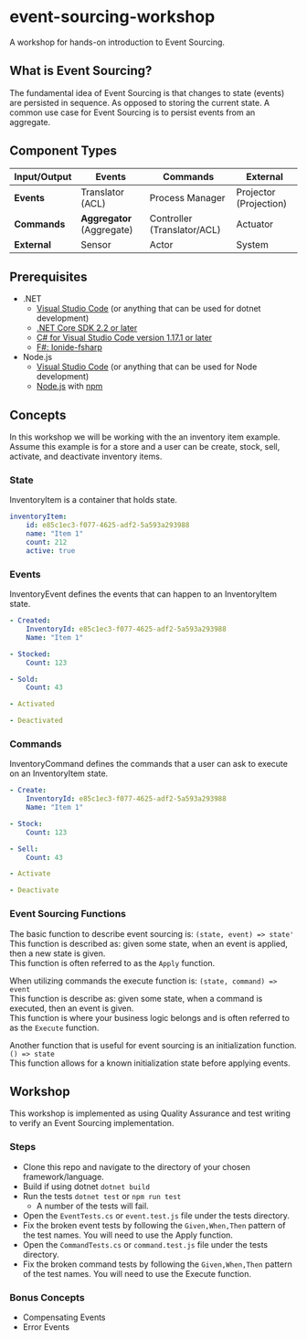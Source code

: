 # event-sourcing-workshop
A workshop for hands-on introduction to Event Sourcing.

## What is Event Sourcing?
The fundamental idea of Event Sourcing is that changes to state (events) are persisted in sequence. As opposed to storing the current state. A common use case for Event Sourcing is to persist events from an aggregate.

## Component Types
| **Input/Output** | **Events**                 | **Commands**                  | **External**              |
|------------------|----------------------------|-------------------------------|---------------------------|
| **Events**       | Translator (ACL)           | Process Manager               | Projector (Projection)    |
| **Commands**     | **Aggregator** (Aggregate) | Controller (Translator/ACL)   | Actuator                  |
| **External**     | Sensor                     | Actor                         | System                    |

## Prerequisites
- .NET
    - [Visual Studio Code](https://code.visualstudio.com/download) (or anything that can be used for dotnet development)
    - [.NET Core SDK 2.2 or later](https://www.microsoft.com/net/download/all)
    - [C# for Visual Studio Code version 1.17.1 or later](https://marketplace.visualstudio.com/items?itemName=ms-vscode.csharp)
    - [F#: Ionide-fsharp](https://marketplace.visualstudio.com/items?itemName=Ionide.Ionide-fsharp)
- Node.js
    - [Visual Studio Code](https://code.visualstudio.com/download) (or anything that can be used for Node development)
    - [Node.js](https://nodejs.org/) with [npm](https://www.npmjs.com/)

## Concepts
In this workshop we will be working with the an inventory item example. Assume this example is for a store and a user can be create, stock, sell, activate, and deactivate inventory items.

### State
InventoryItem is a container that holds state.
```yaml
inventoryItem:
    id: e85c1ec3-f077-4625-adf2-5a593a293988
    name: "Item 1"
    count: 212
    active: true
```

### Events
InventoryEvent defines the events that can happen to an InventoryItem state.
```yaml
- Created:
    InventoryId: e85c1ec3-f077-4625-adf2-5a593a293988
    Name: "Item 1"

- Stocked:
    Count: 123

- Sold:
    Count: 43

- Activated

- Deactivated
```

### Commands
InventoryCommand defines the commands that a user can ask to execute on an InventoryItem state.
```yaml
- Create:
    InventoryId: e85c1ec3-f077-4625-adf2-5a593a293988
    Name: "Item 1"

- Stock:
    Count: 123

- Sell:
    Count: 43

- Activate

- Deactivate
```

### Event Sourcing Functions
The basic function to describe event sourcing is: `(state, event) => state'`  
This function is described as: given some state, when an event is applied, then a new state is given.  
This function is often referred to as the `Apply` function.

When utilizing commands the execute function is: `(state, command) => event`  
This function is describe as: given some state, when a command is executed, then an event is given.  
This function is where your business logic belongs and is often referred to as the `Execute` function.

Another function that is useful for event sourcing is an initialization function. `() => state`  
This function allows for a known initialization state before applying events.

## Workshop
This workshop is implemented as using Quality Assurance and test writing to verify an Event Sourcing implementation.

### Steps
- Clone this repo and navigate to the directory of your chosen framework/language.
- Build if using dotnet `dotnet build`
- Run the tests `dotnet test` or `npm run test`
    - A number of the tests will fail.
- Open the `EventTests.cs` or `event.test.js` file under the tests directory.
- Fix the broken event tests by following the `Given,When,Then` pattern of the test names. You will need to use the Apply function.
- Open the `CommandTests.cs` or `command.test.js` file under the tests directory.
- Fix the broken command tests by following the `Given,When,Then` pattern of the test names. You will need to use the Execute function.

### Bonus Concepts
- Compensating Events
- Error Events
